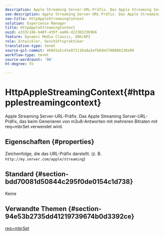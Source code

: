 ```yaml
---
description: Apple Streaming Server-URL-Präfix. Das Apple Streaming Server-URL-Präfix, das beim Generieren von m3u8-Antworten mit mehreren Bitraten mit req=mbrSet verwendet wird.
seo-description: Apple Streaming Server-URL-Präfix. Das Apple Streaming Server-URL-Präfix, das beim Generieren von m3u8-Antworten mit mehreren Bitraten mit req=mbrSet verwendet wird.
seo-title: HttpAppleStreamingContext
solution: Experience Manager
title: HttpAppleStreamingContext
uuid: e333c24b-b48f-439f-aa86-d223b533b9b6
feature: Dynamic Media Classic, SDK/API
role: Entwickler, Geschäftspraktiker
translation-type: tm+mt
source-git-commit: 469d1a5c43a972116a8a2efb0de5708800130a99
workflow-type: tm+mt
source-wordcount: '90'
ht-degree: 5%

---
```



# HttpAppleStreamingContext{#httpapplestreamingcontext}

Apple Streaming Server-URL-Präfix. Das Apple Streaming Server-URL-Präfix, das beim Generieren von m3u8-Antworten mit mehreren Bitraten mit req=mbrSet verwendet wird.

## Eigenschaften {#properties}

Zeichenfolge, die das URL-Präfix darstellt. (z. B. `http://my.server.com/apple/streaming`)

## Standard {#section-bdd70081d50844c295f0de0154c1d738}

Keine

## Verwandte Themen {#section-94e53b2735dd41219739674b0d3392ce}

[req=mbrSet](../../../../../is-api/http-ref/image-serving-api-ref/c-http-protocol-reference/c-command-reference/r-req/r-mbrset.md#reference-603d75babde74508a878c27bd4cced73)

